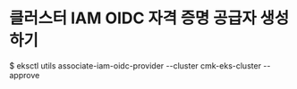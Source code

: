 # 클러스터 IAM OIDC 자격 증명 공급자 생성하기
$ eksctl utils associate-iam-oidc-provider --cluster cmk-eks-cluster --approve

